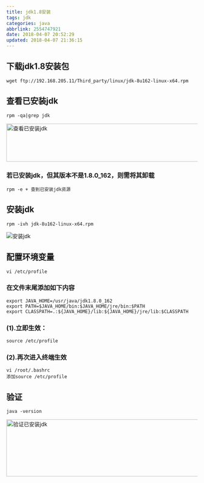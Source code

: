 ```yaml
---
title: jdk1.8安装
tags: jdk
categories: java
abbrlink: 2554747921
date: 2018-04-07 20:52:29
updated: 2018-04-07 21:36:15
---
```

## 下载jdk1.8安装包
    wget ftp://192.168.205.11/Third_party/linux/jdk-8u162-linux-x64.rpm
## 查看已安装jdk
    rpm -qa|grep jdk
   <img src="/images/install_jdk/look.png" width="900px" height="100px" alt="查看已安装jdk">
   
   ### 若已安装jdk，但其版本不是1.8.0_162，则需将其卸载
    rpm -e + 查到已安装jdk资源
## 安装jdk
    rpm -ivh jdk-8u162-linux-x64.rpm
   ![安装jdk](/images/install_jdk/install.png)
## 配置环境变量
    vi /etc/profile
   ### 在文件末尾添加如下内容
    export JAVA_HOME=/usr/java/jdk1.8.0_162
    export PATH=$JAVA_HOME/bin:$JAVA_HOME/jre/bin:$PATH
    export CLASSPATH=.:${JAVA_HOME}/lib:${JAVA_HOME}/jre/lib:$CLASSPATH
   ### (1).立即生效：
    source /etc/profile
   ### (2).再次进入终端生效
    vi /root/.bashrc
    添加source /etc/profile
 ## 验证
    java -version
   <img src="/images/install_jdk/verify.png" width="900px" height="150px" alt="验证已安装jdk">